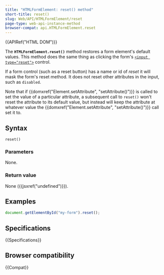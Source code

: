 ```yaml
---
title: "HTMLFormElement: reset() method"
short-title: reset()
slug: Web/API/HTMLFormElement/reset
page-type: web-api-instance-method
browser-compat: api.HTMLFormElement.reset
---
```


{{APIRef("HTML DOM")}}

The **`HTMLFormElement.reset()`** method restores a form
element's default values. This method does the same thing as clicking the form's
[`<input type="reset">`](/en-US/docs/Web/HTML/Reference/Element/input/reset) control.

If a form control (such as a reset button) has a name or id of _reset_ it will
mask the form's reset method. It does not reset other attributes in the input, such as
`disabled`.

Note that if {{domxref("Element.setAttribute", "setAttribute()")}} is called to set
the value of a particular attribute, a subsequent call to `reset()` won't
reset the attribute to its default value, but instead will keep the attribute at
whatever value the {{domxref("Element.setAttribute", "setAttribute()")}} call set it to.

## Syntax

```js-nolint
reset()
```

### Parameters

None.

### Return value

None ({{jsxref("undefined")}}).

## Examples

```js
document.getElementById("my-form").reset();
```

## Specifications

{{Specifications}}

## Browser compatibility

{{Compat}}
